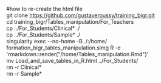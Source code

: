 #how to re-create the html file  
git clone https://github.com/gustaveroussy/training_bigr.git  
cd training_bigr/Tables_manipulation/For_Teachers  
cp ../For_Students/Clinical* ./  
cp ../For_Students/Sample* ./  
singularity exec --no-home -B ./:/home/ formation_bigr_tables_manipulation.simg R -e 'rmarkdown::render("/home/Tables_manipulation.Rmd")'  
mv Load_and_save_tables_in_R.html ../For_Students/  
rm -r Clinical*  
rm -r Sample*  
